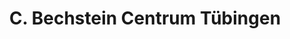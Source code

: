 ---
title: "C. Bechstein Centrum Tübingen"
url: /tuebingen/c-bechstein-centrum-tuebingen/
shop: Instrumente
---